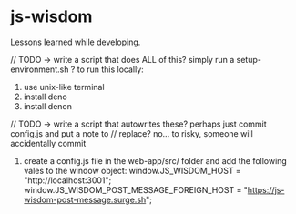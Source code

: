 # js-wisdom
Lessons learned while developing.

// TODO -> write a script that does ALL of this? simply run a setup-environment.sh ?
to run this locally:
1. use unix-like terminal
1. install deno
1. install denon

// TODO -> write a script that autowrites these? perhaps just commit config.js and put a note to
// replace? no... to risky, someone will accidentally commit
1. create a config.js file in the web-app/src/ folder and add the following vales to the window object: window.JS_WISDOM_HOST = "http://localhost:3001";
window.JS_WISDOM_POST_MESSAGE_FOREIGN_HOST =
  "https://js-wisdom-post-message.surge.sh";
